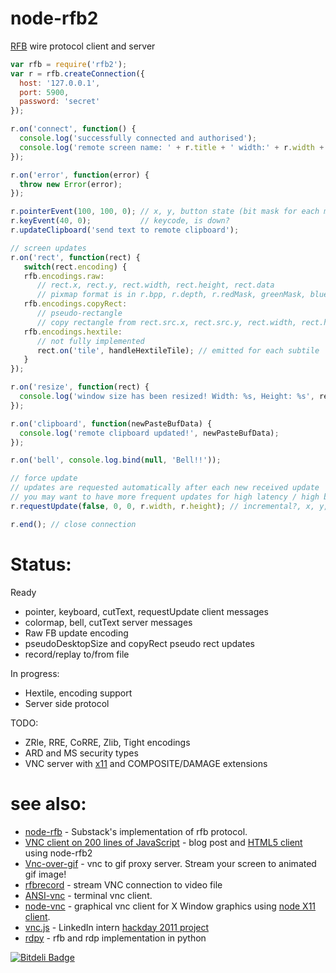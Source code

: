node-rfb2
=========

[RFB](http://en.wikipedia.org/wiki/RFB_protocol) wire protocol client and server

```js
var rfb = require('rfb2');
var r = rfb.createConnection({
  host: '127.0.0.1',
  port: 5900,
  password: 'secret'
});

r.on('connect', function() {
  console.log('successfully connected and authorised');
  console.log('remote screen name: ' + r.title + ' width:' + r.width + ' height: ' + r.height);
});

r.on('error', function(error) {
  throw new Error(error);
});

r.pointerEvent(100, 100, 0); // x, y, button state (bit mask for each mouse button)
r.keyEvent(40, 0);           // keycode, is down?
r.updateClipboard('send text to remote clipboard');

// screen updates
r.on('rect', function(rect) {
   switch(rect.encoding) {
   rfb.encodings.raw:
      // rect.x, rect.y, rect.width, rect.height, rect.data
      // pixmap format is in r.bpp, r.depth, r.redMask, greenMask, blueMask, redShift, greenShift, blueShift
   rfb.encodings.copyRect:
      // pseudo-rectangle
      // copy rectangle from rect.src.x, rect.src.y, rect.width, rect.height, to rect.x, rect.y
   rfb.encodings.hextile:
      // not fully implemented
      rect.on('tile', handleHextileTile); // emitted for each subtile
   }
});

r.on('resize', function(rect) {
  console.log('window size has been resized! Width: %s, Height: %s', rect.width, rect.height);
});

r.on('clipboard', function(newPasteBufData) {
  console.log('remote clipboard updated!', newPasteBufData);
});

r.on('bell', console.log.bind(null, 'Bell!!'));

// force update
// updates are requested automatically after each new received update
// you may want to have more frequent updates for high latency / high bandwith connection
r.requestUpdate(false, 0, 0, r.width, r.height); // incremental?, x, y, w, h

r.end(); // close connection

```

# Status:

Ready
  - pointer, keyboard, cutText, requestUpdate client messages
  - colormap, bell, cutText server messages
  - Raw FB update encoding
  - pseudoDesktopSize and copyRect pseudo rect updates
  - record/replay to/from file

In progress:
  - Hextile, encoding support
  - Server side protocol

TODO:
  - ZRle, RRE, CoRRE, Zlib, Tight encodings
  - ARD and MS security types
  - VNC server with [x11](https://github.com/sidorares/node-x11) and COMPOSITE/DAMAGE extensions

# see also:
  - [node-rfb](https://github.com/substack/node-rfb) - Substack's implementation of rfb protocol.
  - [VNC client on 200 lines of JavaScript](http://blog.mgechev.com/2013/08/30/vnc-javascript-nodejs/) - blog post and [HTML5 client](https://github.com/mgechev/js-vnc-demo-project) using node-rfb2
  - [Vnc-over-gif](https://github.com/sidorares/vnc-over-gif) - vnc to gif proxy server. Stream your screen to animated gif image!
  - [rfbrecord](https://github.com/sidorares/rfbrecord) - stream VNC connection to video file
  - [ANSI-vnc](https://npmjs.org/package/ansi-vnc) - terminal vnc client.
  - [node-vnc](https://github.com/sidorares/node-vnc) - graphical vnc client for X Window graphics using [node X11 client](https://github.com/sidorares/node-x11).
  - [vnc.js](https://github.com/bgaff/vnc.js) - LinkedIn intern [hackday 2011 project](http://engineering.linkedin.com/javascript/vncjs-how-build-javascript-vnc-client-24-hour-hackday)
  - [rdpy](https://github.com/citronneur/rdpy) - rfb and rdp implementation in python


[![Bitdeli Badge](https://d2weczhvl823v0.cloudfront.net/sidorares/node-rfb2/trend.png)](https://bitdeli.com/free "Bitdeli Badge")

